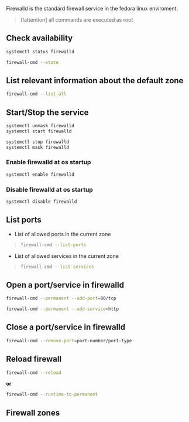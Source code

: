 Firewalld is the standard firewall service in the fedora linux enviroment.
> [!attention]
> all commands are executed as root

## Check availability
```bash
systemctl status firewalld
```

```bash
firewall-cmd --state
```

## List relevant information about the default zone
```bash
firewall-cmd --list-all
```

## Start/Stop the service
```bash
systemctl unmask firewalld
systemctl start firewalld
```

```bash
systemctl stop firewalld
systemctl mask firewalld
```

### Enable firewalld at os startup
```bash
systemctl enable firewalld
```

### Disable firewalld at os startup
```bash
systemctl disable firewalld
```

## List ports

- List of allowed ports in the current zone
> ```bash
> firewall-cmd --list-ports
- List of allowed services in the current zone
>```bash
>firewall-cmd --list-services


## Open a port/service in firewalld 

```bash
firewall-cmd --permanent --add-port=80/tcp
```

```bash
firewall-cmd --permanent --add-service=http
```

## Close a port/service in firewalld
```bash
firewall-cmd --remove-port=port-number/port-type
```

## Reload firewall
```bash
firewall-cmd --reload
```
**or**
```bash
firewall-cmd --runtime-to-permanent
```

## Firewall zones 
